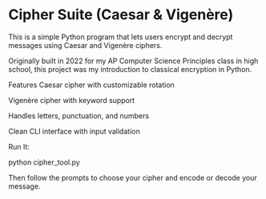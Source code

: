 # Cipher Suite (Caesar & Vigenère)
This is a simple Python program that lets users encrypt and decrypt messages using Caesar and Vigenère ciphers.

Originally built in 2022 for my AP Computer Science Principles class in high school, this project was my introduction to classical encryption in Python.

Features
Caesar cipher with customizable rotation

Vigenère cipher with keyword support

Handles letters, punctuation, and numbers

Clean CLI interface with input validation

Run It:

python cipher_tool.py

Then follow the prompts to choose your cipher and encode or decode your message.

